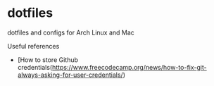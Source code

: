 # dotfiles
dotfiles and configs for Arch Linux and Mac
  
Useful references  
- [How to store Github credentials(https://www.freecodecamp.org/news/how-to-fix-git-always-asking-for-user-credentials/)
